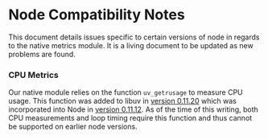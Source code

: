 <!-- Optimized: 2025-10-06 -->
<!-- RPM: 1.6.2.1.1.6.2.1_compatibility_20251006 -->
<!-- Session: E2E RPM DNA Application -->
<!-- AOM: RND (Reggie & Dro) -->
<!-- COI: TECHNOLOGY -->
<!-- RPM: HIGH -->
<!-- ACTION: BUILD -->


# Node Compatibility Notes

This document details issues specific to certain versions of node in regards to
the native metrics module. It is a living document to be updated as new problems
are found.

### CPU Metrics

Our native module relies on the function `uv_getrusage` to measure CPU usage.
This function was added to libuv in [version 0.11.20][libuv 0.11.20] which was
incorporated into Node in [version 0.11.12][node 0.11.12]. As of the time of
this writing, both CPU measurements and loop timing require this function and
thus cannot be supported on earlier node versions.

[libuv 0.11.20]: https://github.com/libuv/libuv/releases/tag/v0.11.20
[node 0.11.12]: https://github.com/nodejs/node/releases/tag/v0.11.12
